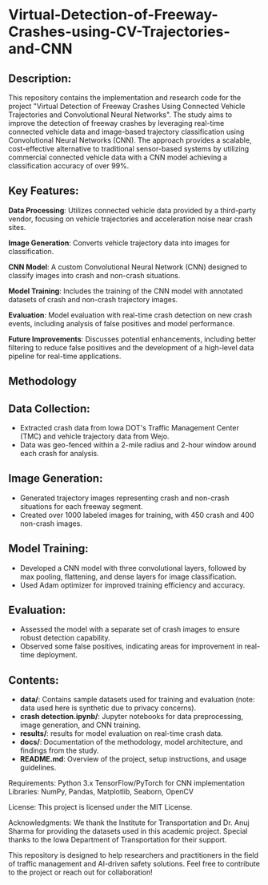 # Virtual-Detection-of-Freeway-Crashes-using-CV-Trajectories-and-CNN

## Description:
  This repository contains the implementation and research code for the project "Virtual Detection of Freeway Crashes Using Connected Vehicle Trajectories and Convolutional Neural Networks". The study aims to improve the detection of freeway crashes by leveraging real-time connected vehicle data and image-based trajectory classification using Convolutional Neural Networks (CNN). The approach provides a scalable, cost-effective alternative to traditional sensor-based systems by utilizing commercial connected vehicle data with a CNN model achieving a classification accuracy of over 99%.

## Key Features:
  **Data Processing**: Utilizes connected vehicle data provided by a third-party vendor, focusing on vehicle trajectories and acceleration noise near crash sites.
  
  **Image Generation**: Converts vehicle trajectory data into images for classification.
  
  **CNN Model**: A custom Convolutional Neural Network (CNN) designed to classify images into crash and non-crash situations.
  
  **Model Training**: Includes the training of the CNN model with annotated datasets of crash and non-crash trajectory images.
  
  **Evaluation**: Model evaluation with real-time crash detection on new crash events, including analysis of false positives and model performance.
  
  **Future Improvements**: Discusses potential enhancements, including better filtering to reduce false positives and the development of a high-level data pipeline for real-time applications.
  
## Methodology
  ## Data Collection:
  - Extracted crash data from Iowa DOT's Traffic Management Center (TMC) and vehicle trajectory data from Wejo.
  - Data was geo-fenced within a 2-mile radius and 2-hour window around each crash for analysis.
  ## Image Generation:
  - Generated trajectory images representing crash and non-crash situations for each freeway segment.
  - Created over 1000 labeled images for training, with 450 crash and 400 non-crash images.
  ## Model Training:
  - Developed a CNN model with three convolutional layers, followed by max pooling, flattening, and dense layers for image classification.
  - Used Adam optimizer for improved training efficiency and accuracy.
  ## Evaluation:
  - Assessed the model with a separate set of crash images to ensure robust detection capability.
  - Observed some false positives, indicating areas for improvement in real-time deployment.

## Contents:
  - **data/**: Contains sample datasets used for training and evaluation (note: data used here is synthetic due to privacy concerns).
  - **crash detection.ipynb/**: Jupyter notebooks for data preprocessing, image generation, and CNN training.
  - **results/**: results for model evaluation on real-time crash data.
  - **docs/**: Documentation of the methodology, model architecture, and findings from the study.
  - **README.md**: Overview of the project, setup instructions, and usage guidelines.
    
Requirements:
Python 3.x
TensorFlow/PyTorch for CNN implementation
Libraries: NumPy, Pandas, Matplotlib, Seaborn, OpenCV

License:
This project is licensed under the MIT License.

Acknowledgments:
We thank the Institute for Transportation and Dr. Anuj Sharma for providing the datasets used in this academic project. Special thanks to the Iowa Department of Transportation for their support.

This repository is designed to help researchers and practitioners in the field of traffic management and AI-driven safety solutions. Feel free to contribute to the project or reach out for collaboration!
